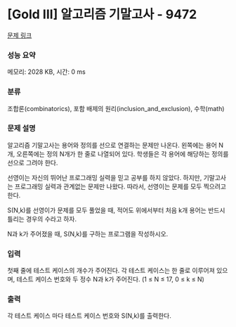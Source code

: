 # [Gold III] 알고리즘 기말고사 - 9472 

[문제 링크](https://www.acmicpc.net/problem/9472) 

### 성능 요약

메모리: 2028 KB, 시간: 0 ms

### 분류

조합론(combinatorics), 포함 배제의 원리(inclusion_and_exclusion), 수학(math)

### 문제 설명

<p>알고리즘 기말고사는 용어와 정의를 선으로 연결하는 문제만 나온다. 왼쪽에는 용어 N개, 오른쪽에는 정의 N개가 한 줄로 나열되어 있다. 학생들은 각 용어에 해당하는 정의를 선으로 그려야 한다.</p>

<p>선영이는 자신의 뛰어난 프로그래밍 실력을 믿고 공부를 하지 않았다. 하지만, 기말고사는 프로그래밍 실력과 관계없는 문제만 나왔다. 따라서, 선영이는 문제를 모두 찍으려고 한다.</p>

<p>S(N,k)를 선영이가 문제를 모두 풀었을 때, 적어도 위에서부터 처음 k개 용어는 반드시 틀리는 경우의 수라고 하자.</p>

<p>N과 k가 주어졌을 때, S(N,k)를 구하는 프로그램을 작성하시오.</p>

### 입력 

 <p>첫째 줄에 테스트 케이스의 개수가 주어진다. 각 테스트 케이스는 한 줄로 이루어져 있으며, 테스트 케이스 번호와 두 정수 N과 k가 주어진다. (1 ≤ N ≤ 17, 0 ≤ k ≤ N)</p>

### 출력 

 <p>각 테스트 케이스 마다 테스트 케이스 번호와 S(N,k)를 출력한다.</p>

